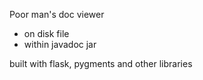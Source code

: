 Poor man's doc viewer

- on disk file
- within javadoc jar

built with flask, pygments and other libraries
